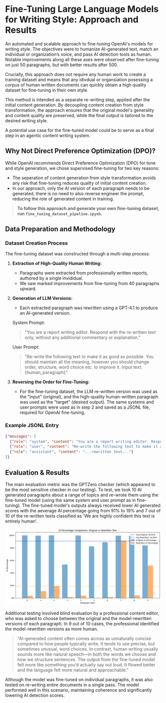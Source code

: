 # Fine-Tuning Large Language Models for Writing Style: Approach and Results

An automated and scalable approach to fine-tuning OpenAI's models for writing style. The objectives were to humanize AI-generated text, match an individual or organization’s voice, and pass AI detection tools as human. Notable improvements along all these axes were observed after fine-tuning on just 50 paragraphs, but with better results after 500. 

Crucially, this approach does not require any human work to create a training dataset and means that any idivdual or organsiation posessing a corpus of human written documents can quickly obtain a high quality dataset for fine-tuning in their own style.

This method is intended as a separate re-writing step, applied after the initial content generation. By decoupling content creation from style transformation, the approach ensures that the original model's generality and content quality are preserved, while the final output is tailored to the desired writing style.

A potential use case for the fine-tuned model could be to serve as a final step in an agentic content writing system.

## Why Not Direct Preference Optimization (DPO)?

While OpenAI recommends Direct Preference Optimization (DPO) for tone and style generation, we chose supervised fine-tuning for two key reasons:
- The seperation of content generation from style transformation avoids any risk that fine-tuning reduces quality of initial content creation.
- In our approach, only the AI version of each paragraph needs to be generated, there is no need to also reverse engineer the prompt, reducing the role of generated content in training.

> **To follow this approach and generate your own fine-tuning dataset, run `fine_tuning_dataset_pipeline.ipynb`.**


## Data Preparation and Methodology

### Dataset Creation Process

The fine-tuning dataset was constructed through a multi-step process:

1. **Extraction of High-Quality Human Writing:**
   - Paragraphs were extracted from professionally written reports, authored by a single invididual.
   - We saw marked improvements from fine-tuning from 40 paragraphs upward.

2. **Generation of LLM Versions:**
   - Each extracted paragraph was rewritten using a GPT-4.1 to produce an AI-generated version.

    System Prompt:
    > "You are a report writing editor. Respond with the re-written text only, without any additional commentary or explanation."

    User Prompt:
     > "Re-write the following text to make it as good as possible. You should maintain all the meaning, however you should change order, structure, word choice etc. to improve it. Input text: {human_paragraph}"

3. **Reversing the Order for Fine-Tuning:**
   - For the fine-tuning dataset, the LLM re-written version was used as the "input" (original), and the high-quality human-written paragraph was used as the "target" (desired output). The same systems and user prompts were used as in step 2 and saved as a JSONL file, required for OpenAI fine-tuning.

### Example JSONL Entry

```json
{"messages": [
  {"role": "system", "content": "You are a report writing editor. Respond with the re-written text only, without any additional commentary or explanation."},
  {"role": "user", "content": "Re-write the following text to make it as good as possible. You should maintain all the meaning, however you should change order, structure, word choice etc. to improve it. Input text: ..."},
  {"role": "assistant", "content": "...rewritten text..."}
]}
```

## Evaluation & Results

The main evaluation metric was the GPTZero checker (which appeared to be the most sensitive checker in our testing). To test, we took 10 AI generated paragraphs about a range of topics and re-wrote them using the fine-tuned model (using the same system and user prompt as in fine-tuning). The fine-tuned model's outputs always received lower AI generated scores with the aeverage AI percentage going from 91% to 19% and 7 out of 10 of the re-written texts classified as 'We are highly confident this text is entirely human'.

![AI Percentage Comparison: Original vs Rewritten Text](ai_percentage_comparison.png)

Additional testing involved blind evaluation by a professional content editor, who was asked to choose between the original and the model-rewritten versions of each paragraph. In 9 out of 10 cases, the professional identified the model-rewritten versions as more human.

>"AI-generated content often comes across as unnaturally concise compared to how people typically write. It tends to use precise, but sometimes unusual, word choices. In contrast, human writing usually sounds more like natural speech—in both the words we choose and how we structure sentences. The output from the fine-tuned model felt more like something you’d actually say out loud. It flowed better and the language felt more natural and approachable."

Although the model was fine-tuned on individual paragraphs, it was also tested on re-writing entire documents in a single pass. The model performed well in this scenario, maintaining coherence and significantly lowering AI detection scores.